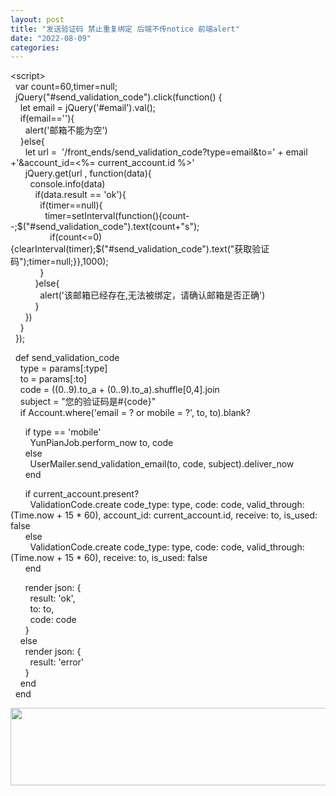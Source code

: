 ```yaml
---
layout: post
title: "发送验证码 禁止重复绑定 后端不传notice 前端alert"
date: "2022-08-09"
categories: 
---
```

<p>&lt;script&gt;<br />
&nbsp; var count=60,timer=null;<br />
&nbsp; jQuery(&quot;#send_validation_code&quot;).click(function() {<br />
&nbsp;&nbsp;&nbsp; let email = jQuery(&#39;#email&#39;).val();<br />
&nbsp;&nbsp;&nbsp; if(email==&#39;&#39;){<br />
&nbsp;&nbsp;&nbsp;&nbsp;&nbsp; alert(&#39;邮箱不能为空&#39;)<br />
&nbsp;&nbsp;&nbsp; }else{<br />
&nbsp;&nbsp;&nbsp;&nbsp;&nbsp; let url =&nbsp; &#39;/front_ends/send_validation_code?type=email&amp;to=&#39; + email +&#39;&amp;account_id=&lt;%= current_account.id %&gt;&#39;<br />
&nbsp;&nbsp;&nbsp;&nbsp;&nbsp; jQuery.get(url , function(data){<br />
&nbsp;&nbsp;&nbsp;&nbsp;&nbsp;&nbsp;&nbsp; console.info(data)<br />
&nbsp;&nbsp;&nbsp;&nbsp;&nbsp;&nbsp;&nbsp;&nbsp;&nbsp; if(data.result == &#39;ok&#39;){<br />
&nbsp;&nbsp;&nbsp;&nbsp;&nbsp;&nbsp;&nbsp;&nbsp;&nbsp;&nbsp;&nbsp; if(timer==null){<br />
&nbsp;&nbsp;&nbsp;&nbsp;&nbsp;&nbsp;&nbsp;&nbsp;&nbsp;&nbsp;&nbsp;&nbsp;&nbsp; timer=setInterval(function(){count--;$(&quot;#send_validation_code&quot;).text(count+&quot;s&quot;);<br />
&nbsp;&nbsp;&nbsp;&nbsp;&nbsp;&nbsp;&nbsp;&nbsp;&nbsp;&nbsp;&nbsp;&nbsp;&nbsp;&nbsp;&nbsp; if(count&lt;=0){clearInterval(timer);$(&quot;#send_validation_code&quot;).text(&quot;获取验证码&quot;);timer=null;}},1000);<br />
&nbsp;&nbsp;&nbsp;&nbsp;&nbsp;&nbsp;&nbsp;&nbsp;&nbsp;&nbsp;&nbsp; }<br />
&nbsp;&nbsp;&nbsp;&nbsp;&nbsp;&nbsp;&nbsp;&nbsp;&nbsp; }else{<br />
&nbsp;&nbsp;&nbsp;&nbsp;&nbsp;&nbsp;&nbsp;&nbsp;&nbsp;&nbsp;&nbsp; alert(&#39;该邮箱已经存在,无法被绑定，请确认邮箱是否正确&#39;)<br />
&nbsp;&nbsp;&nbsp;&nbsp;&nbsp;&nbsp;&nbsp;&nbsp;&nbsp; }<br />
&nbsp;&nbsp;&nbsp;&nbsp;&nbsp; })<br />
&nbsp;&nbsp;&nbsp; }<br />
&nbsp; });</p>
<p>&nbsp; def send_validation_code<br />
&nbsp;&nbsp;&nbsp; type = params[:type]<br />
&nbsp;&nbsp;&nbsp; to = params[:to]<br />
&nbsp;&nbsp;&nbsp; code = ((0..9).to_a + (0..9).to_a).shuffle[0,4].join<br />
&nbsp;&nbsp;&nbsp; subject = &quot;您的验证码是#{code}&quot;<br />
&nbsp;&nbsp;&nbsp; if Account.where(&#39;email = ? or mobile = ?&#39;, to, to).blank?</p>
<p>&nbsp;&nbsp;&nbsp;&nbsp;&nbsp; if type == &#39;mobile&#39;<br />
&nbsp;&nbsp;&nbsp;&nbsp;&nbsp;&nbsp;&nbsp; YunPianJob.perform_now to, code<br />
&nbsp;&nbsp;&nbsp;&nbsp;&nbsp; else<br />
&nbsp;&nbsp;&nbsp;&nbsp;&nbsp;&nbsp;&nbsp; UserMailer.send_validation_email(to, code, subject).deliver_now<br />
&nbsp;&nbsp;&nbsp;&nbsp;&nbsp; end</p>
<p>&nbsp;&nbsp;&nbsp;&nbsp;&nbsp; if current_account.present?<br />
&nbsp;&nbsp;&nbsp;&nbsp;&nbsp;&nbsp;&nbsp; ValidationCode.create code_type: type, code: code, valid_through: (Time.now + 15 * 60), account_id: current_account.id, receive: to, is_used: false<br />
&nbsp;&nbsp;&nbsp;&nbsp;&nbsp; else<br />
&nbsp;&nbsp;&nbsp;&nbsp;&nbsp;&nbsp;&nbsp; ValidationCode.create code_type: type, code: code, valid_through: (Time.now + 15 * 60), receive: to, is_used: false<br />
&nbsp;&nbsp;&nbsp;&nbsp;&nbsp; end</p>
<p>&nbsp;&nbsp;&nbsp;&nbsp;&nbsp; render json: {<br />
&nbsp;&nbsp;&nbsp;&nbsp;&nbsp;&nbsp;&nbsp; result: &#39;ok&#39;,<br />
&nbsp;&nbsp;&nbsp;&nbsp;&nbsp;&nbsp;&nbsp; to: to,<br />
&nbsp;&nbsp;&nbsp;&nbsp;&nbsp;&nbsp;&nbsp; code: code<br />
&nbsp;&nbsp;&nbsp;&nbsp;&nbsp; }&nbsp; &nbsp;<br />
&nbsp;&nbsp;&nbsp; else<br />
&nbsp;&nbsp;&nbsp;&nbsp;&nbsp; render json: {<br />
&nbsp;&nbsp;&nbsp;&nbsp;&nbsp;&nbsp;&nbsp; result: &#39;error&#39;<br />
&nbsp;&nbsp;&nbsp;&nbsp;&nbsp; }&nbsp; &nbsp;<br />
&nbsp;&nbsp;&nbsp; end<br />
&nbsp; end</p>
<p><img height="124" src="/uploads/ckeditor/pictures/173/image-20220809162847-1.png" width="520" /></p>
<p>&nbsp;</p>
